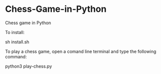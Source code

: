 # Chess-Game-in-Python
Chess game in Python

To install:

sh install.sh

To play a chess game, open a comand line terminal and type the following command:

python3 play-chess.py

